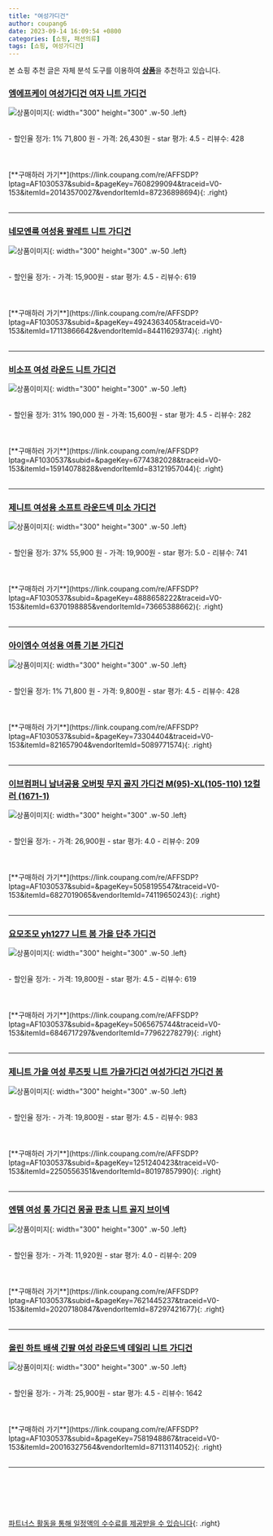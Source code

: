 ```yaml
---
title: "여성가디건"
author: coupang6
date: 2023-09-14 16:09:54 +0800
categories: [쇼핑, 패션의류]
tags: [쇼핑, 여성가디건]
---
```


본 쇼핑 추천 글은 자체 분석 도구를 이용하여 [**상품**](https://link.coupang.com/a/bao1ui)을 추천하고 있습니다.

### [엠에프케이 여성가디건 여자 니트 가디건](https://link.coupang.com/re/AFFSDP?lptag=AF1030537&subid=&pageKey=7608299094&traceid=V0-153&itemId=20143570027&vendorItemId=87236898694)

![상품이미지](https://thumbnail7.coupangcdn.com/thumbnails/remote/230x230ex/image/vendor_inventory/252b/dbc32e6df6c13d6ddfe287567cc0aadf57ad5571a4749a97cdb351393ea5.jpg){: width="300" height="300" .w-50 .left}


<br>
- 할인율 정가: 1%  71,800   원
- 가격: 26,430원
- star 평가: 4.5
- 리뷰수: 428
<br>
<br>
<br>
<br>
[**구매하러 가기**](https://link.coupang.com/re/AFFSDP?lptag=AF1030537&subid=&pageKey=7608299094&traceid=V0-153&itemId=20143570027&vendorItemId=87236898694){: .right}
<br>
<br>

---

### [네모엔룩 여성용 팔레트 니트 가디건](https://link.coupang.com/re/AFFSDP?lptag=AF1030537&subid=&pageKey=4924363405&traceid=V0-153&itemId=17113866642&vendorItemId=84411629374)

![상품이미지](https://thumbnail6.coupangcdn.com/thumbnails/remote/230x230ex/image/vendor_inventory/7d45/fd3ecef08278edd6d1a9763b49999340aad4f1773f13cd9a2b1d55774eed.jpg){: width="300" height="300" .w-50 .left}


<br>
- 할인율 정가: 
- 가격: 15,900원
- star 평가: 4.5
- 리뷰수: 619
<br>
<br>
<br>
<br>
[**구매하러 가기**](https://link.coupang.com/re/AFFSDP?lptag=AF1030537&subid=&pageKey=4924363405&traceid=V0-153&itemId=17113866642&vendorItemId=84411629374){: .right}
<br>
<br>

---

### [비소프 여성 라운드 니트 가디건](https://link.coupang.com/re/AFFSDP?lptag=AF1030537&subid=&pageKey=6774382028&traceid=V0-153&itemId=15914078828&vendorItemId=83121957044)

![상품이미지](https://thumbnail9.coupangcdn.com/thumbnails/remote/230x230ex/image/vendor_inventory/7fb8/5539b31d0d85a101efe9c0963b4e069a5edcfbad46e1a9dbf504863db98f.jpg){: width="300" height="300" .w-50 .left}


<br>
- 할인율 정가: 31%  190,000   원
- 가격: 15,600원
- star 평가: 4.5
- 리뷰수: 282
<br>
<br>
<br>
<br>
[**구매하러 가기**](https://link.coupang.com/re/AFFSDP?lptag=AF1030537&subid=&pageKey=6774382028&traceid=V0-153&itemId=15914078828&vendorItemId=83121957044){: .right}
<br>
<br>

---

### [제니트 여성용 소프트 라운드넥 미소 가디건](https://link.coupang.com/re/AFFSDP?lptag=AF1030537&subid=&pageKey=4888658222&traceid=V0-153&itemId=6370198885&vendorItemId=73665388662)

![상품이미지](https://thumbnail7.coupangcdn.com/thumbnails/remote/230x230ex/image/retail/images/2021/01/27/18/8/06981020-22cb-4dba-9060-9b7792ed496e.jpg){: width="300" height="300" .w-50 .left}


<br>
- 할인율 정가: 37%  55,900   원
- 가격: 19,900원
- star 평가: 5.0
- 리뷰수: 741
<br>
<br>
<br>
<br>
[**구매하러 가기**](https://link.coupang.com/re/AFFSDP?lptag=AF1030537&subid=&pageKey=4888658222&traceid=V0-153&itemId=6370198885&vendorItemId=73665388662){: .right}
<br>
<br>

---

### [아이엠수 여성용 여름 기본 가디건](https://link.coupang.com/re/AFFSDP?lptag=AF1030537&subid=&pageKey=73304404&traceid=V0-153&itemId=821657904&vendorItemId=5089771574)

![상품이미지](https://thumbnail6.coupangcdn.com/thumbnails/remote/230x230ex/image/vendor_inventory/f4a5/34857f4a734f31a6c46cb578b0e143a0145b4bdabb2fa2d7bc321bf97049.jpg){: width="300" height="300" .w-50 .left}


<br>
- 할인율 정가: 1%  71,800   원
- 가격: 9,800원
- star 평가: 4.5
- 리뷰수: 428
<br>
<br>
<br>
<br>
[**구매하러 가기**](https://link.coupang.com/re/AFFSDP?lptag=AF1030537&subid=&pageKey=73304404&traceid=V0-153&itemId=821657904&vendorItemId=5089771574){: .right}
<br>
<br>

---

### [이브컴퍼니 남녀공용 오버핏 무지 골지 가디건 M(95)-XL(105-110) 12컬러 (1671-1)](https://link.coupang.com/re/AFFSDP?lptag=AF1030537&subid=&pageKey=5058195547&traceid=V0-153&itemId=6827019065&vendorItemId=74119650243)

![상품이미지](https://thumbnail6.coupangcdn.com/thumbnails/remote/230x230ex/image/vendor_inventory/ff96/5e1bc1d948730820d48b1fce12668d3a20c0ee14153de2dd197c5edea6a5.png){: width="300" height="300" .w-50 .left}


<br>
- 할인율 정가: 
- 가격: 26,900원
- star 평가: 4.0
- 리뷰수: 209
<br>
<br>
<br>
<br>
[**구매하러 가기**](https://link.coupang.com/re/AFFSDP?lptag=AF1030537&subid=&pageKey=5058195547&traceid=V0-153&itemId=6827019065&vendorItemId=74119650243){: .right}
<br>
<br>

---

### [요모조모 yh1277 니트 봄 가을 단추 가디건](https://link.coupang.com/re/AFFSDP?lptag=AF1030537&subid=&pageKey=5065675744&traceid=V0-153&itemId=6846717297&vendorItemId=77962278279)

![상품이미지](https://thumbnail6.coupangcdn.com/thumbnails/remote/230x230ex/image/vendor_inventory/8d91/b5499ad7165d7e2bcd2c1f48848cef8d7cf8fc1088ce9ad052f141e66fd4.jpg){: width="300" height="300" .w-50 .left}


<br>
- 할인율 정가: 
- 가격: 19,800원
- star 평가: 4.5
- 리뷰수: 619
<br>
<br>
<br>
<br>
[**구매하러 가기**](https://link.coupang.com/re/AFFSDP?lptag=AF1030537&subid=&pageKey=5065675744&traceid=V0-153&itemId=6846717297&vendorItemId=77962278279){: .right}
<br>
<br>

---

### [제니트 가을 여성 루즈핏 니트 가을가디건 여성가디건 가디건 봄](https://link.coupang.com/re/AFFSDP?lptag=AF1030537&subid=&pageKey=1251240423&traceid=V0-153&itemId=2250556351&vendorItemId=80197857990)

![상품이미지](https://thumbnail8.coupangcdn.com/thumbnails/remote/230x230ex/image/vendor_inventory/373a/f136368197141302da28e7417c5808531e5e04ab132a1203c1d5aca3aae9.jpg){: width="300" height="300" .w-50 .left}


<br>
- 할인율 정가: 
- 가격: 19,800원
- star 평가: 4.5
- 리뷰수: 983
<br>
<br>
<br>
<br>
[**구매하러 가기**](https://link.coupang.com/re/AFFSDP?lptag=AF1030537&subid=&pageKey=1251240423&traceid=V0-153&itemId=2250556351&vendorItemId=80197857990){: .right}
<br>
<br>

---

### [엔템 여성 롱 가디건 몽골 판초 니트 골지 브이넥](https://link.coupang.com/re/AFFSDP?lptag=AF1030537&subid=&pageKey=7621445237&traceid=V0-153&itemId=20207180847&vendorItemId=87297421677)

![상품이미지](https://thumbnail9.coupangcdn.com/thumbnails/remote/230x230ex/image/vendor_inventory/e8da/a546c0d01aeb4b284e2c2305a7dc5751110ec4ad2493a51d2f200165261d.jpg){: width="300" height="300" .w-50 .left}


<br>
- 할인율 정가: 
- 가격: 11,920원
- star 평가: 4.0
- 리뷰수: 209
<br>
<br>
<br>
<br>
[**구매하러 가기**](https://link.coupang.com/re/AFFSDP?lptag=AF1030537&subid=&pageKey=7621445237&traceid=V0-153&itemId=20207180847&vendorItemId=87297421677){: .right}
<br>
<br>

---

### [올린 하트 배색 긴팔 여성 라운드넥 데일리 니트 가디건](https://link.coupang.com/re/AFFSDP?lptag=AF1030537&subid=&pageKey=7581948867&traceid=V0-153&itemId=20016327564&vendorItemId=87113114052)

![상품이미지](https://thumbnail10.coupangcdn.com/thumbnails/remote/230x230ex/image/vendor_inventory/2ced/115d63b1467dae42a817e27f7b7e73e01a72f4dad0d57516ac36bd0d5582.jpg){: width="300" height="300" .w-50 .left}


<br>
- 할인율 정가: 
- 가격: 25,900원
- star 평가: 4.5
- 리뷰수: 1642
<br>
<br>
<br>
<br>
[**구매하러 가기**](https://link.coupang.com/re/AFFSDP?lptag=AF1030537&subid=&pageKey=7581948867&traceid=V0-153&itemId=20016327564&vendorItemId=87113114052){: .right}
<br>
<br>

---
<br><br><br><br><br> [파트너스 활동을 통해 일정액의 수수료를 제공받을 수 있습니다](https://link.coupang.com/a/bao1ui){: .right}